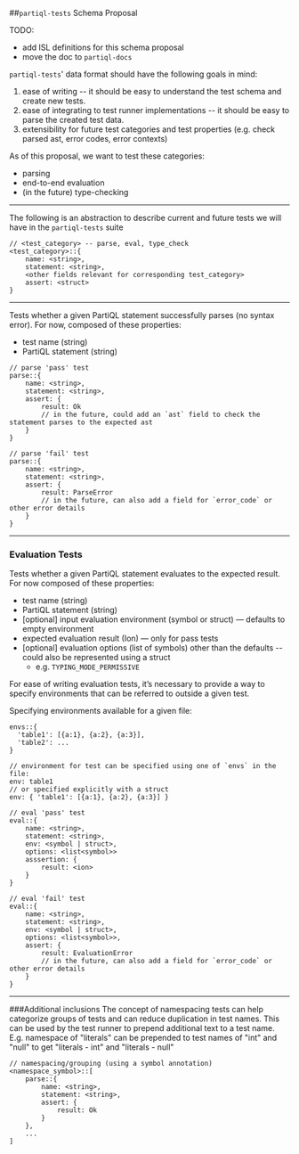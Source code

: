 ##`partiql-tests` Schema Proposal

TODO:
- add ISL definitions for this schema proposal
- move the doc to `partiql-docs`

`partiql-tests`' data format should have the following goals in mind:
1. ease of writing -- it should be easy to understand the test schema and create new tests.
2. ease of integrating to test runner implementations -- it should be easy to parse the created test data.
3. extensibility for future test categories and test properties (e.g. check parsed ast, error codes, error contexts)

As of this proposal, we want to test these categories:
- parsing
- end-to-end evaluation
- (in the future) type-checking

---

The following is an abstraction to describe current and future tests we will have in the `partiql-tests` suite
```
// <test_category> -- parse, eval, type_check
<test_category>::{
    name: <string>,
    statement: <string>,
    <other fields relevant for corresponding test_category>
    assert: <struct>
}
```

---

Tests whether a given PartiQL statement successfully parses (no syntax error). For now, composed of these properties:

- test name (string)
- PartiQL statement (string)


```
// parse 'pass' test
parse::{
    name: <string>,
    statement: <string>,
    assert: {
        result: Ok
        // in the future, could add an `ast` field to check the statement parses to the expected ast
    }
}

// parse 'fail' test
parse::{
    name: <string>,
    statement: <string>,
    assert: {
        result: ParseError
        // in the future, can also add a field for `error_code` or other error details
    }
}
```

---

### Evaluation Tests

Tests whether a given PartiQL statement evaluates to the expected result. For now composed of these properties:

- test name (string)
- PartiQL statement (string)
- [optional] input evaluation environment (symbol or struct) — defaults to empty environment
- expected evaluation result (Ion) — only for pass tests
- [optional] evaluation options (list of symbols) other than the defaults -- could also be represented using a struct
    - e.g. `TYPING_MODE_PERMISSIVE`

For ease of writing evaluation tests, it’s necessary to provide a way to specify environments that can be referred to 
outside a given test.

Specifying environments available for a given file:
```
envs::{
  'table1': [{a:1}, {a:2}, {a:3}],
  'table2': ...
}

// environment for test can be specified using one of `envs` in the file:
env: table1
// or specified explicitly with a struct
env: { 'table1': [{a:1}, {a:2}, {a:3}] }
```

```
// eval 'pass' test
eval::{
    name: <string>,
    statement: <string>,
    env: <symbol | struct>,
    options: <list<symbol>>
    asssertion: {
        result: <ion>
    }
}

// eval 'fail' test
eval::{
    name: <string>,
    statement: <string>,
    env: <symbol | struct>,
    options: <list<symbol>>,
    assert: {
        result: EvaluationError
        // in the future, can also add a field for `error_code` or other error details
    }
}
```

---

###Additional inclusions
The concept of namespacing tests can help categorize groups of tests and can reduce duplication in test names. This can 
be used by the test runner to prepend additional text to a test name. E.g. namespace of "literals" can be prepended to test names of "int" and "null" to get "literals - int" and 
"literals - null"

```
// namespacing/grouping (using a symbol annotation)
<namespace_symbol>::[
    parse::{
        name: <string>,
        statement: <string>,
        assert: {
            result: Ok
        }
    },
    ...
]
```
